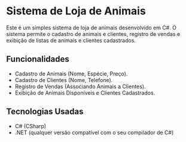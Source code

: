 # Sistema de Loja de Animais

Este é um simples sistema de loja de animais desenvolvido em C#. O sistema permite o cadastro de animais e clientes, registro de vendas e exibição de listas de animais e clientes cadastrados.

## Funcionalidades

- Cadastro de Animais (Nome, Espécie, Preço).
- Cadastro de Clientes (Nome, Telefone).
- Registro de Vendas (Associando Animais a Clientes).
- Exibição de Animais Disponíveis e Clientes Cadastrados.

## Tecnologias Usadas

- C# (CSharp)
- .NET (qualquer versão compatível com o seu compilador de C#)




